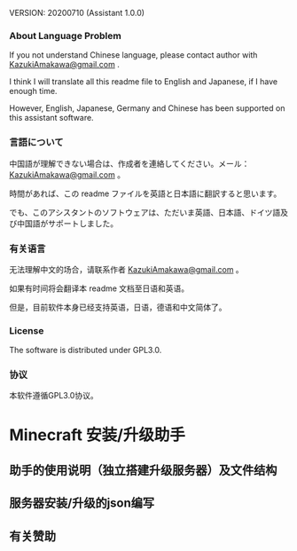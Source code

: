 VERSION: 20200710 (Assistant 1.0.0)

### About Language Problem
If you not understand Chinese language, please contact author with KazukiAmakawa@gmail.com .

I think I will translate all this readme file to English and Japanese, if I have enough time.

However, English, Japanese, Germany and Chinese has been supported on this assistant software.

### 言語について
中国語が理解できない場合は、作成者を連絡してください。メール： KazukiAmakawa@gmail.com 。

時間があれば、この readme ファイルを英語と日本語に翻訳すると思います。

でも、このアシスタントのソフトウェアは、ただいま英語、日本語、ドイツ語及び中国語がサポートしました。

### 有关语言
无法理解中文的场合，请联系作者 KazukiAmakawa@gmail.com 。

如果有时间将会翻译本 readme 文档至日语和英语。

但是，目前软件本身已经支持英语，日语，德语和中文简体了。

### License 
The software is distributed under GPL3.0.

### 协议
本软件遵循GPL3.0协议。

# Minecraft 安装/升级助手

## 助手的使用说明（独立搭建升级服务器）及文件结构

## 服务器安装/升级的json编写

## 有关赞助


